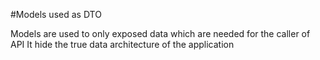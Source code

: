﻿#Models used as DTO

Models are used to only exposed data which are needed for the caller of API
It hide the true data architecture of the application